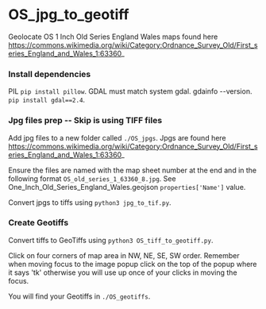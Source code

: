 # OS_jpg_to_geotiff

Geolocate OS 1 Inch Old Series England Wales maps found here https://commons.wikimedia.org/wiki/Category:Ordnance_Survey_Old/First_series_England_and_Wales_1:63360_

### Install dependencies  
PIL `pip install pillow`.
GDAL must match system gdal.
gdainfo --version.
`pip install gdal==2.4`.

### Jpg files prep -- Skip is using TIFF files
Add jpg files to a new folder called `./OS_jpgs`. Jpgs are found here https://commons.wikimedia.org/wiki/Category:Ordnance_Survey_Old/First_series_England_and_Wales_1:63360_

Ensure the files are named with the map sheet number at the end and in the following format `OS_old_series_1_63360_8.jpg`. See One_Inch_Old_Series_England_Wales.geojson `properties['Name']` value.

Convert jpgs to tiffs using `python3 jpg_to_tif.py`.

### Create Geotiffs
Convert tiffs to GeoTiffs using `python3 OS_tiff_to_geotiff.py`.

Click on four corners of map area in NW, NE, SE, SW order.
Remember when moving focus to the image popup click on the top of the popup where it says 'tk' otherwise you will use up once of your clicks in moving the focus.

You will find your Geotiffs in `./OS_geotiffs`.
